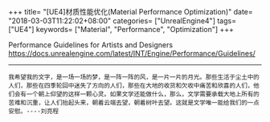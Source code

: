 +++
title= "[UE4]材质性能优化(Material Performance Optimization)"
date= "2018-03-03T11:22:02+08:00"
categories= ["UnrealEngine4"]
tags= ["UE4"]
keywords= ["Material", "Performance", "Optimization"]
+++

Performance Guidelines for Artists and Designers  
https://docs.unrealengine.com/latest/INT/Engine/Performance/Guidelines/

***
`我希望我的文字，是一场一场的梦，是一阵一阵的风，是一片一片的月光。那些生活于尘土中的人们，那些在四季轮回中迷失了方向的人们，那些在大地的收货和欠收中痛苦和欣喜的人们，他们会有一个朝上仰望的这样一颗心灵。如果文学还能做什么，那么，文学需要承载大地上所有的苦难和沉重，让人们抬起头来，朝着云端去望，朝着树叶去望。这就是文学唯一能给我们的一点安慰。----刘亮程`